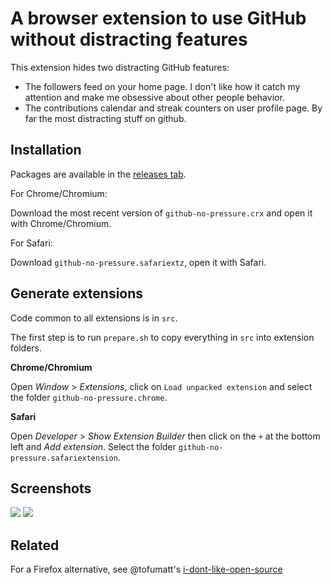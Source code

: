 # A browser extension to use GitHub without distracting features

This extension hides two distracting GitHub features:
- The followers feed on your home page. I don't like how it catch my attention and make me obsessive about other people behavior.
- The contributions calendar and streak counters on user profile page. By far the most distracting stuff on github.

## Installation

Packages are available in the [releases tab](https://github.com/githubpluslove/no-pressure/releases).

For Chrome/Chromium:

Download the most recent version of `github-no-pressure.crx` and open it with Chrome/Chromium.

For Safari:

Download `github-no-pressure.safariextz`, open it with Safari.

## Generate extensions

Code common to all extensions is in `src`.

The first step is to run `prepare.sh` to copy everything in `src` into extension folders.

**Chrome/Chromium**

Open _Window_ > _Extensions_, click on `Load unpacked extension` and select the folder `github-no-pressure.chrome`.

**Safari**

Open _Developer_ > _Show Extension Builder_ then click on the `+` at the bottom left and _Add extension_. Select the folder `github-no-pressure.safariextension`.

## Screenshots

![](http://i.imgur.com/Sr5k3PL.png)
![](http://i.imgur.com/UYI5M3z.png)

## Related

For a Firefox alternative, see @tofumatt's [i-dont-like-open-source](https://github.com/tofumatt/i-dont-like-open-source)
